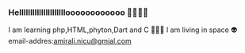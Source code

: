 ### Hellllllllllllllllllllloooooooooooo 🙋‍♂👋👋
I am learning php,HTML,phyton,Dart and C 🚀🚀🚀
I am living in space 👽
email-addres:amirali.nicu@gmial.com
